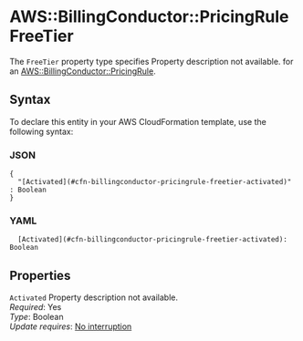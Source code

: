 # AWS::BillingConductor::PricingRule FreeTier<a name="aws-properties-billingconductor-pricingrule-freetier"></a>

<a name="aws-properties-billingconductor-pricingrule-freetier-description"></a>The `FreeTier` property type specifies Property description not available\. for an [AWS::BillingConductor::PricingRule](aws-resource-billingconductor-pricingrule.md)\.

## Syntax<a name="aws-properties-billingconductor-pricingrule-freetier-syntax"></a>

To declare this entity in your AWS CloudFormation template, use the following syntax:

### JSON<a name="aws-properties-billingconductor-pricingrule-freetier-syntax.json"></a>

```
{
  "[Activated](#cfn-billingconductor-pricingrule-freetier-activated)" : Boolean
}
```

### YAML<a name="aws-properties-billingconductor-pricingrule-freetier-syntax.yaml"></a>

```
  [Activated](#cfn-billingconductor-pricingrule-freetier-activated): Boolean
```

## Properties<a name="aws-properties-billingconductor-pricingrule-freetier-properties"></a>

`Activated`  <a name="cfn-billingconductor-pricingrule-freetier-activated"></a>
Property description not available\.  
*Required*: Yes  
*Type*: Boolean  
*Update requires*: [No interruption](https://docs.aws.amazon.com/AWSCloudFormation/latest/UserGuide/using-cfn-updating-stacks-update-behaviors.html#update-no-interrupt)